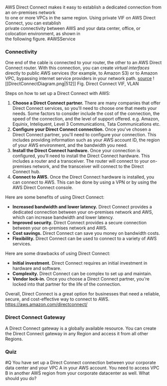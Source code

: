 AWS Direct Connect makes it easy to establish a dedicated connection from an on-premises network  
to one or more VPCs in the same region. Using private VIF on AWS Direct Connect, you can establish  
private connectivity between AWS and your data center, office, or colocation environment, as shown in  
the following figure. #AWSService 

### Connectivity
One end of the cable is connected to your router, the other to an AWS Direct Connect router. With this connection, you can create _virtual interfaces_ directly to public AWS services (for example, to Amazon S3) or to Amazon VPC, bypassing internet service providers in your network path. [source](https://docs.aws.amazon.com/directconnect/latest/UserGuide/Welcome.html)
![[DirectConnectDiagram.png|512]]
Fig. Direct Connect VIF, VLAN

Steps on how to set up a Direct Connect with AWS:

1.  **Choose a Direct Connect partner.** There are many companies that offer Direct Connect services, so you'll need to choose one that meets your needs. Some factors to consider include the cost of the connection, the speed of the connection, and the level of support offered. e.g. Amazon, Equinix, Inteliquent, Level 3 Communications, Tata Communications etc.
2.  **Configure your Direct Connect connection.** Once you've chosen a Direct Connect partner, you'll need to configure your connection. This includes providing information such as your AWS account ID, the region of your AWS environment, and the bandwidth you need.
3.  **Install the Direct Connect hardware.** Once your connection is configured, you'll need to install the Direct Connect hardware. This includes a router and a transceiver. The router will connect to your on-premises network, and the transceiver will connect to the Direct Connect hub.
4.  **Connect to AWS.** Once the Direct Connect hardware is installed, you can connect to AWS. This can be done by using a VPN or by using the AWS Direct Connect console.

Here are some benefits of using Direct Connect:

-   **Increased bandwidth and lower latency.** Direct Connect provides a dedicated connection between your on-premises network and AWS, which can increase bandwidth and lower latency.
-   **Improved security.** Direct Connect provides a secure connection between your on-premises network and AWS.
-   **Cost savings.** Direct Connect can save you money on bandwidth costs.
-   **Flexibility.** Direct Connect can be used to connect to a variety of AWS services.

Here are some drawbacks of using Direct Connect:

-   **Initial investment.** Direct Connect requires an initial investment in hardware and software.
-   **Complexity.** Direct Connect can be complex to set up and maintain.
-   **Vendor lock-in.** Once you choose a Direct Connect partner, you're locked into that partner for the life of the connection.

Overall, Direct Connect is a great option for businesses that need a reliable, secure, and cost-effective way to connect to AWS.
https://aws.amazon.com/directconnect/

### Direct Connect Gateway
A Direct Connect gateway is a globally available resource. You can create the Direct Connect gateway in any Region and access it from all other Regions.

### Quiz
#Q You have set up a Direct Connect connection between your corporate data center and your VPC A in your AWS account. You need to access VPC B in another AWS region from your corporate datacenter as well. What should you do?